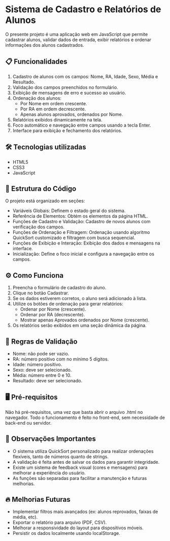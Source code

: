 # Sistema de Cadastro e Relatórios de Alunos

O presente projeto é uma aplicação web em JavaScript que permite cadastrar alunos, validar dados de entrada, exibir relatórios e ordenar informações dos alunos cadastrados.

## 📋 Funcionalidades

1. Cadastro de alunos com os campos: Nome, RA, Idade, Sexo, Média e Resultado.
2. Validação dos campos preenchidos no formulário.
3. Exibição de mensagens de erro e sucesso ao usuário.
4. Ordenação dos alunos:
    - Por Nome em ordem crescente.
    - Por RA em ordem decrescente.
    - Apenas alunos aprovados, ordenados por Nome.
5. Relatórios exibidos dinamicamente na tela.
6. Foco automático e navegação entre campos usando a tecla Enter.
7. Interface para exibição e fechamento dos relatórios.

## 🛠️ Tecnologias utilizadas

- HTML5
- CSS3
- JavaScript

## 📂 Estrutura do Código

O projeto está organizado em seções:

- Variáveis Globais: Definem o estado geral do sistema.
- Referência de Elementos: Obtém os elementos da página HTML.
- Funções de Cadastro e Validação: Cadastro de novos alunos com verificação dos campos.
- Funções de Ordenação e Filtragem: Ordenação usando algoritmo QuickSort customizado e filtragem com busca sequencial.
- Funções de Exibição e Interação: Exibição dos dados e mensagens na interface.
- Inicialização: Define o foco inicial e configura a navegação entre os campos.

## ⚙️ Como Funciona

1. Preencha o formulário de cadastro do aluno.
2. Clique no botão Cadastrar.
3. Se os dados estiverem corretos, o aluno será adicionado à lista.
4. Utilize os botões de ordenação para gerar relatórios:
    - Ordenar por Nome (crescente).
    - Ordenar por RA (decrescente).
    - Mostrar apenas Aprovados ordenados por Nome (crescente).
5. Os relatórios serão exibidos em uma seção dinâmica da página.

## 📌 Regras de Validação

- Nome: não pode ser vazio.
- RA: número positivo com no mínimo 5 dígitos.
- Idade: número positivo.
- Sexo: deve ser selecionado.
- Média: número entre 0 e 10.
- Resultado: deve ser selecionado.

## 🖥️ Pré-requisitos

Não há pré-requisitos, uma vez que basta abrir o arquivo .html no navegador.
Todo o funcionamento é feito no front-end, sem necessidade de back-end ou servidor.

## 📄 Observações Importantes

- O sistema utiliza QuickSort personalizado para realizar ordenações flexíveis, tanto de números quanto de strings.
- A validação é feita antes de salvar os dados para garantir integridade.
- Existe um sistema de feedback visual (cores e mensagens) para melhorar a experiência do usuário.
- As funções são separadas para facilitar a manutenção e futuras melhorias.

## 🔥 Melhorias Futuras

- Implementar filtros mais avançados (ex: alunos reprovados, faixas de média, etc).
- Exportar o relatório para arquivo (PDF, CSV).
- Melhorar a responsividade do layout para dispositivos móveis.
- Persistir os dados localmente usando localStorage.
